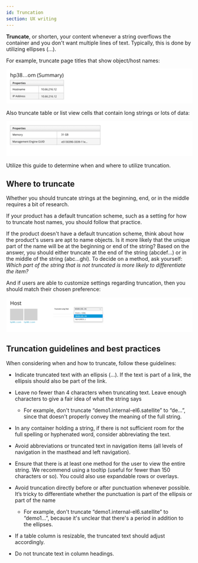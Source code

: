 ```yaml
---
id: Truncation
section: UX writing
---
```


**Truncate**, or shorten, your content whenever a string overflows the container and you don't want multiple lines of text. Typically, this is done by utilizing ellipses (...).

For example, truncate page titles that show object/host names:

![#truncation1](./img/truncation1@2x.jpg)

Also truncate table or list view cells that contain long strings or lots of data:

![#truncation1](./img/truncation2@2x.jpg)

Utilize this guide to determine when and where to utilize truncation.

## Where to truncate
Whether you should truncate strings at the beginning, end, or in the middle requires a bit of research.

If your product has a default truncation scheme, such as a setting for how to truncate host names, you should follow that practice. 

If the product doesn't have a default truncation scheme, think about how the product's users are apt to name objects. Is it more likely that the unique part of the name will be at the beginning or end of the string? Based on the answer, you should either truncate at the end of the string (abcdef...) or in the middle of the string (abc...ghi). To decide on a method, ask yourself: *Which part of the string that is not truncated is more likely to differentiate the item?*

And if users are able to customize settings regarding truncation, then you should match their chosen preference:

![#truncation1](./img/truncation3@2x.jpg)

## Truncation guidelines and best practices

When considering when and how to truncate, follow these guidelines:

- Indicate truncated text with an ellipsis (…). If the text is part of a link, the ellipsis should also be part of the link.

- Leave no fewer than 4 characters when truncating text. Leave enough characters to give a fair idea of what the string says 
    - For example, don't truncate “demo1.internal-el6.satellite” to “de…”, since that doesn't properly convey the meaning of the full string.

- In any container holding a string, if there is not sufficient room for the full spelling or hyphenated word, consider abbreviating the text. 

- Avoid abbreviations or truncated text in navigation items (all levels of navigation in the masthead and left navigation).

- Ensure that there is at least one method for the user to view the entire string. We recommend using a tooltip (useful for fewer than 150 characters or so). You could also use expandable rows or overlays.

- Avoid truncation directly before or after punctuation whenever possible. It’s tricky to differentiate whether the punctuation is part of the ellipsis or part of the name 
    - For example, don't truncate “demo1.internal-el6.satellite” to “demo1…”, because it's unclear that there's a period in addition to the ellipses.

- If a table column is resizable, the truncated text should adjust accordingly.

-  Do not truncate text in column headings.